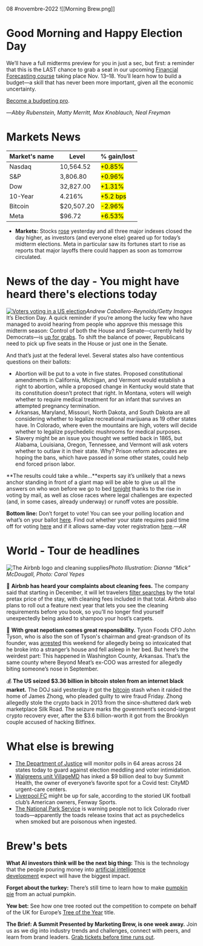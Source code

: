 08 #novembre-2022
![[Morning Brew.png]]
# Good Morning and Happy Election Day
We’ll have a full midterms preview for you in just a sec, but first: a reminder that this is the LAST chance to grab a seat in our upcoming [Financial Forecasting course](https://link.morningbrew.com/click/29622665.3660018/aHR0cHM6Ly9lZHVjYXRpb24ubW9ybmluZ2JyZXcuY29tL2ZpbmFuY2lhbGZvcmVjYXN0P3V0bV9jYW1wYWlnbj1maW5hbmNpYWxmb3JlY2FzdGluZ18xMS8yMiZ1dG1fc291cmNlPW1iLWRhaWx5JnV0bV9tZWRpdW09bmV3c2xldHRlciZ1dG1fY29udGVudD10b3BibHVyYiZtaWQ9MjMwZGY3MDI0N2Q5NjY2ZDAzNDA5ODA5Y2U1MTY0ZGQ/6360d8c913646a717506c2efB0a457f88) taking place Nov. 13–18. You’ll learn how to build a budget—a skill that has never been more important, given all the economic uncertainty.

[Become a budgeting pro](https://link.morningbrew.com/click/29622665.3660018/aHR0cHM6Ly9lZHVjYXRpb24ubW9ybmluZ2JyZXcuY29tL2ZpbmFuY2lhbGZvcmVjYXN0P3V0bV9jYW1wYWlnbj1maW5hbmNpYWxmb3JlY2FzdGluZ18xMS8yMiZ1dG1fc291cmNlPW1iLWRhaWx5JnV0bV9tZWRpdW09bmV3c2xldHRlciZ1dG1fY29udGVudD10b3BibHVyYiZtaWQ9MjMwZGY3MDI0N2Q5NjY2ZDAzNDA5ODA5Y2U1MTY0ZGQ/6360d8c913646a717506c2efC0a457f88).

—_Abby Rubenstein, Matty Merritt, Max Knoblauch, Neal Freyman_
# Markets News
| Market's name | Level      | % gain/lost                 |
| ------------- | ---------- | --------------------------- |
| Nasdaq        | 10,564.52  | <mark class="hltr-green">+0.85%</mark> |
| S&P           | 3,806.80   | <mark class="hltr-green">+0.96%</mark> |
| Dow           | 32,827.00  | <mark class="hltr-green">+1.31%</mark> |
| 10-Year       | 4.216%     | <mark class="hltr-green">+5.2 bps</mark> |
| Bitcoin       | $20,507.20 | <mark class="hltr-red">-2.96%</mark> |
| Meta          | $96.72     | <mark class="hltr-green">+6.53%</mark> |
-   **Markets:** Stocks [rose](https://link.morningbrew.com/click/29622665.3660018/aHR0cHM6Ly93d3cuY25iYy5jb20vMjAyMi8xMS8wNi9zdG9jay1tYXJrZXQtZnV0dXJlcy1vcGVuLXRvLWNsb3NlLW5ld3MuaHRtbA/6360d8c913646a717506c2efBf63bd91b) yesterday and all three major indexes closed the day higher, as investors (and everyone else) geared up for today’s midterm elections. Meta in particular saw its fortunes start to rise as reports that major layoffs there could happen as soon as tomorrow circulated.
# News of the day - You might have heard there's elections today
[![Voters voting in a US election](https://ci3.googleusercontent.com/proxy/iSc2fun0IMRnO8s9X_HMcnbKLOny-szhLA0axlCDUcnYTCqvGOysvpop6XdyMTV77JKENt8hN2FU8lYG_qrePuGthPQRCI3ojujIVOLnwTc3kOWYklgh70Gu-qgEQUOZpvbYXBDXbx2ZdWRot-JLY5uli4otrqKfFdgzAVpSE0EJHUnhNj65OiH-46rGJZ4evA=s0-d-e1-ft#https://cdn.sanity.io/images/bl383u0v/production/7dac6861b62817ffc5fdacec616758c54fb8b708-1500x1000.jpg?w=670&q=70&auto=format)](https://link.morningbrew.com/click/29622665.3660018/aHR0cHM6Ly9tb3JuaW5nYnJldy5jb20vZGFpbHkvc3Rvcmllcy8yMDIyLzExLzA3L2d1aWRlLTIwMjItbWlkdGVybS1lbGVjdGlvbnM_dXRtX2NhbXBhaWduPW1iJnV0bV9tZWRpdW09bmV3c2xldHRlciZ1dG1fc291cmNlPW1vcm5pbmdfYnJldyZtaWQ9MjMwZGY3MDI0N2Q5NjY2ZDAzNDA5ODA5Y2U1MTY0ZGQ/6360d8c913646a717506c2efC10565e69)_Andrew Caballero-Reynolds/Getty Images_
It’s Election Day. A quick reminder if you’re among the lucky few who have managed to avoid hearing from people who approve this message this midterm season: Control of both the House and Senate—currently held by Democrats—is [up for grabs](https://link.morningbrew.com/click/29622665.3660018/aHR0cHM6Ly93d3cubW9ybmluZ2JyZXcuY29tL2RhaWx5L3N0b3JpZXMvMjAyMi8xMC8yMy9hLXN1cGVyLXF1aWNrLXByZXZpZXctb2YtdGhlLW1pZHRlcm0tZWxlY3Rpb25zP3V0bV9jYW1wYWlnbj1tYiZ1dG1fbWVkaXVtPW5ld3NsZXR0ZXImdXRtX3NvdXJjZT1tb3JuaW5nX2JyZXcmbWlkPTIzMGRmNzAyNDdkOTY2NmQwMzQwOTgwOWNlNTE2NGRk/6360d8c913646a717506c2efB7bd13ed4). To shift the balance of power, Republicans need to pick up five seats in the House or just one in the Senate.

And that’s just at the federal level. Several states also have contentious questions on their ballots:

-   Abortion will be put to a vote in five states. Proposed constitutional amendments in California, Michigan, and Vermont would establish a right to abortion, while a proposed change in Kentucky would state that its constitution doesn’t protect that right. In Montana, voters will weigh whether to require medical treatment for an infant that survives an attempted pregnancy termination.
-   Arkansas, Maryland, Missouri, North Dakota, and South Dakota are all considering whether to legalize recreational marijuana as 19 other states have. In Colorado, where even the mountains are high, voters will decide whether to legalize psychedelic mushrooms for medical purposes.
-   Slavery might be an issue you thought we settled back in 1865, but Alabama, Louisiana, Oregon, Tennessee, and Vermont will ask voters whether to outlaw it in their state. Why? Prison reform advocates are hoping the bans, which have passed in some other states, could help end forced prison labor.

**The results could take a while…**experts say it’s unlikely that a news anchor standing in front of a giant map will be able to give us all the answers on who won before we go to bed [tonight](https://link.morningbrew.com/click/29622665.3660018/aHR0cHM6Ly9wcm9qZWN0cy5maXZldGhpcnR5ZWlnaHQuY29tL3doZW4tZWxlY3Rpb24tcmVzdWx0cy0yMDIyLz91dG1fY2FtcGFpZ249bWImdXRtX21lZGl1bT1uZXdzbGV0dGVyJnV0bV9zb3VyY2U9bW9ybmluZ19icmV3/6360d8c913646a717506c2efB49f91564) thanks to the rise in voting by mail, as well as close races where legal challenges are expected (and, in some cases, already underway) or runoff votes are possible.

**Bottom line:** Don’t forget to vote! You can see your polling location and what’s on your ballot [here](https://link.morningbrew.com/click/29622665.3660018/aHR0cHM6Ly93d3cudm90ZS5vcmcvP3V0bV9jYW1wYWlnbj1tYiZ1dG1fbWVkaXVtPW5ld3NsZXR0ZXImdXRtX3NvdXJjZT1tb3JuaW5nX2JyZXc/6360d8c913646a717506c2efBa8ae70ca). Find out whether your state requires paid time off for voting [here](https://link.morningbrew.com/click/29622665.3660018/aHR0cHM6Ly93d3cuY25iYy5jb20vMjAyMi8xMS8wMS91cy1zdGF0ZXMtd2hlcmUtZW1wbG95ZXJzLWhhdmUtdG8tZ2l2ZS15b3UtcGFpZC10aW1lLW9mZi10by12b3RlLmh0bWw_dXRtX2NhbXBhaWduPW1iJnV0bV9tZWRpdW09bmV3c2xldHRlciZ1dG1fc291cmNlPW1vcm5pbmdfYnJldw/6360d8c913646a717506c2efB452cc8c2) and if it allows same-day voter registration [here](https://link.morningbrew.com/click/29622665.3660018/aHR0cHM6Ly93d3cubmNzbC5vcmcvcmVzZWFyY2gvZWxlY3Rpb25zLWFuZC1jYW1wYWlnbnMvc2FtZS1kYXktcmVnaXN0cmF0aW9uLmFzcHg_dXRtX2NhbXBhaWduPW1iJnV0bV9tZWRpdW09bmV3c2xldHRlciZ1dG1fc291cmNlPW1vcm5pbmdfYnJldw/6360d8c913646a717506c2efB6081c22c).—_AR_
# World - Tour de headlines
![The Airbnb logo and cleaning supplies](https://ci3.googleusercontent.com/proxy/biNIWBfBKwqrs8fkNFTDdyZphqxlXoDUGPmdoRUdttjW2YPdB3NvEzmdRdBm15Hxzo5V0jNHjaw2WBWUrS1RRnztrbeo7pMXRv1DNX_W2iLCslLHkRaCK276yKkciTM2Ts0-Hk-2VUyK-XL1gK5HdNEhyW2arynIf8MrDVjxwj0Ah-0pWbvdueYhsdVm-V3lbQ=s0-d-e1-ft#https://cdn.sanity.io/images/bl383u0v/production/cfaf6386d269d6f349a21b8b34b5c74df4fd2617-1500x1000.jpg?w=670&q=70&auto=format)_Photo Illustration: Dianna “Mick” McDougall, Photo: Carol Yepes_

🧹 **Airbnb has heard your complaints about cleaning fees.** The company said that starting in December, it will let travelers [filter searches](https://link.morningbrew.com/click/29622665.3660018/aHR0cHM6Ly93d3cud3NqLmNvbS9hcnRpY2xlcy9haXJibmItY2xlYW5pbmctZmVlcy1yYXRlcy1kZXBhcnR1cmUtMTE2Njc3NzkyNDc_bW9kPWhwX2xlYWRfcG9zMTM/6360d8c913646a717506c2efB0b4c8690) by the total pretax price of the stay, with cleaning fees included in that total. Airbnb also plans to roll out a feature next year that lets you see the cleaning requirements before you book, so you’ll no longer find yourself unexpectedly being asked to shampoo your host’s carpets.

🥩 **With great nepotism comes great responsibility.** Tyson Foods CFO John Tyson, who is also the son of Tyson's chairman and great-grandson of its founder, was [arrested](https://link.morningbrew.com/click/29622665.3660018/aHR0cHM6Ly93d3cuY25iYy5jb20vMjAyMi8xMS8wNy90eXNvbi1mb29kcy1jZm8tYXJyZXN0ZWQtZm9yLXB1YmxpYy1pbnRveGljYXRpb24tZmFsbGluZy1hc2xlZXAtaW4td3JvbmctaG91c2UuaHRtbD91dG1fY2FtcGFpZ249bWImdXRtX21lZGl1bT1uZXdzbGV0dGVyJnV0bV9zb3VyY2U9bW9ybmluZ19icmV3/6360d8c913646a717506c2efB2662708c) this weekend for allegedly being so intoxicated that he broke into a stranger’s house and fell asleep in her bed. But here’s the weirdest part: This happened in Washington County, Arkansas. That’s the same county where Beyond Meat’s ex-COO was arrested for allegedly biting someone’s nose in September.

💰 **The US seized $3.36 billion in bitcoin stolen from an internet black market.** The DOJ said yesterday it got the [bitcoin](https://link.morningbrew.com/click/29622665.3660018/aHR0cHM6Ly93d3cuY25iYy5jb20vMjAyMi8xMS8wNy9mZWRzLXNlaXplLTNwb2ludDM2LWJpbGxpb24taW4tYml0Y29pbi10aGUtc2Vjb25kLWxhcmdlc3QtcmVjb3Zlcnktc28tZmFyLmh0bWw_dXRtX2NhbXBhaWduPW1iJnV0bV9tZWRpdW09bmV3c2xldHRlciZ1dG1fc291cmNlPW1vcm5pbmdfYnJldw/6360d8c913646a717506c2efB6dab16e5) stash when it raided the home of James Zhong, who pleaded guilty to wire fraud Friday. Zhong allegedly stole the crypto back in 2013 from the since-shuttered dark web marketplace Silk Road. The seizure marks the government’s second-largest crypto recovery ever, after the $3.6 billion-worth it got from the Brooklyn couple accused of hacking Bitfinex.
# What else is brewing
-   [The Department of Justice](https://link.morningbrew.com/click/29622665.3660018/aHR0cHM6Ly93d3cuY25iYy5jb20vMjAyMi8xMS8wNy8yMDIyLW1pZHRlcm1zLWRvai1wbGFucy10by1tb25pdG9yLWVsZWN0aW9ucy1pbi10aGVzZS00Ni1jaXRpZXMtYW5kLWNvdW50aWVzLXRvLWVuc3VyZS12b3RlcnMtYXJlbnQtaGFyYXNzZWQuaHRtbD91dG1fY2FtcGFpZ249bWImdXRtX21lZGl1bT1uZXdzbGV0dGVyJnV0bV9zb3VyY2U9bW9ybmluZ19icmV3/6360d8c913646a717506c2efBd09ec8da) will monitor polls in 64 areas across 24 states today to guard against election meddling and voter intimidation.
-   [Walgreens unit VillageMD](https://link.morningbrew.com/click/29622665.3660018/aHR0cHM6Ly93d3cud3NqLmNvbS9hcnRpY2xlcy93YWxncmVlbnMtdW5pdC1jbG9zZS10by1yb3VnaGx5LTktYmlsbGlvbi1kZWFsLXdpdGgtc3VtbWl0LWhlYWx0aC0xMTY2Nzc5MzU0Mj9tb2Q9aHBfbGVhZF9wb3My/6360d8c913646a717506c2efB5c178843) has inked a $9 billion deal to buy Summit Health, the owner of everyone’s favorite spot for a Covid test: CityMD urgent-care centers.
-   [Liverpool FC](https://link.morningbrew.com/click/29622665.3660018/aHR0cHM6Ly93d3cuYmxvb21iZXJnLmNvbS9uZXdzL2FydGljbGVzLzIwMjItMTEtMDcvbGl2ZXJwb29sLWZjLW93bmVycy13ZWlnaC1zYWxlLW9mLWhpc3RvcmljLXVrLWZvb3RiYWxsLWNsdWI_c3JuZD1wcmVtaXVtJnNyZWY9S2tQenBadno/6360d8c913646a717506c2efBc9c2cd73) might be up for sale, according to the storied UK football club’s American owners, Fenway Sports.
-   [The National Park Service](https://link.morningbrew.com/click/29622665.3660018/aHR0cHM6Ly93d3cuY25uLmNvbS8yMDIyLzExLzA2L3VzL25wcy10b3hpYy10b2FkLWRvbnQtbGljay1zY24tdHJuZC9pbmRleC5odG1sP3V0bV9jYW1wYWlnbj1tYiZ1dG1fbWVkaXVtPW5ld3NsZXR0ZXImdXRtX3NvdXJjZT1tb3JuaW5nX2JyZXc/6360d8c913646a717506c2efB1b819203) is warning people not to lick Colorado river toads—apparently the toads release toxins that act as psychedelics when smoked but are poisonous when ingested.
# Brew's bets
**What AI investors think will be the next big thing:** This is the technology that the people pouring money into [artificial intelligence development](https://link.morningbrew.com/click/29622665.3660018/aHR0cHM6Ly93d3cuZ2VuZXJhbGlzdC5jb20vYnJpZWZpbmcvd2hhdC10by13YXRjaC1pbi1haT91dG1fc291cmNlPXN1YnN0YWNrJnV0bV9tZWRpdW09ZW1haWw/6360d8c913646a717506c2efBb13e87c6) expect will have the biggest impact.

**Forget about the turkey:** There’s still time to learn how to make [pumpkin pie](https://link.morningbrew.com/click/29622665.3660018/aHR0cHM6Ly93d3cueW91dHViZS5jb20vd2F0Y2g_dj1qWEdRcGhJdFd4UQ/6360d8c913646a717506c2efBc16c1a44) from an actual pumpkin.

**Yew bet:** See how one tree rooted out the competition to compete on behalf of the UK for Europe’s [Tree of the Year](https://link.morningbrew.com/click/29622665.3660018/aHR0cHM6Ly93d3cuYmJjLmNvbS9uZXdzL3VrLWVuZ2xhbmQtc3VycmV5LTYzNTEwMzI2P3V0bV9zb3VyY2U9Y2hhcnRyJnV0bV9tZWRpdW09bmV3c2xldHRlciZ1dG1fY2FtcGFpZ249Y2hhcnRyXzIwMjIxMTA0/6360d8c913646a717506c2efB95196dc3) title.

**The Brief: A Summit Presented by Marketing Brew, is one week away.** Join us as we dig into industry trends and challenges, connect with peers, and learn from brand leaders. [Grab tickets before time runs out](https://link.morningbrew.com/click/29622665.3660018/aHR0cHM6Ly93d3cubWFya2V0aW5nYnJldy5jb20vZXZlbnRzL3RoZWJyaWVmLW1hcmtldGluZ2JyZXdzdW1taXQyMDIyP3V0bV9jYW1wYWlnbj10aGVicmllZl9pbl9kYWlseV8xMTA4MjImdXRtX21lZGl1bT1uZXdsZXR0ZXImdXRtX3NvdXJjZT1jcm9zc3Byb21vJm1pZD0yMzBkZjcwMjQ3ZDk2NjZkMDM0MDk4MDljZTUxNjRkZA/6360d8c913646a717506c2efB770a107e).